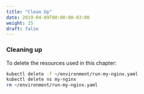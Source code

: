 ```yaml
---
title: "Clean Up"
date: 2019-04-09T00:00:00-03:00
weight: 15
draft: false
---
```


### Cleaning up

To delete the resources used in this chapter:

```bash
kubectl delete -f ~/environment/run-my-nginx.yaml
kubectl delete ns my-nginx
rm ~/environment/run-my-nginx.yaml


